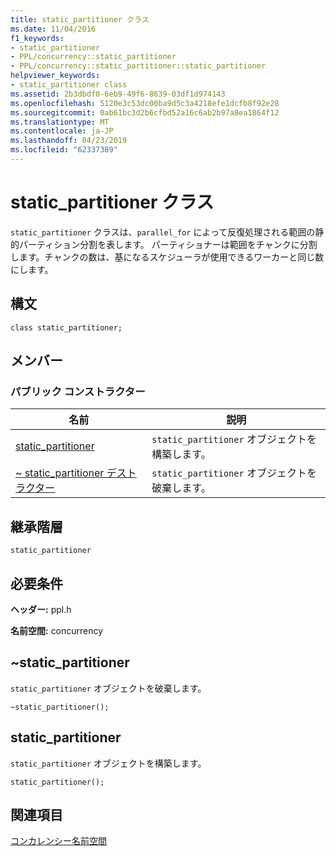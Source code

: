 ```yaml
---
title: static_partitioner クラス
ms.date: 11/04/2016
f1_keywords:
- static_partitioner
- PPL/concurrency::static_partitioner
- PPL/concurrency::static_partitioner::static_partitioner
helpviewer_keywords:
- static_partitioner class
ms.assetid: 2b3dbdf0-6eb9-49f6-8639-03df1d974143
ms.openlocfilehash: 5120e3c53dc00ba9d5c3a4218efe1dcfb8f92e28
ms.sourcegitcommit: 0ab61bc3d2b6cfbd52a16c6ab2b97a8ea1864f12
ms.translationtype: MT
ms.contentlocale: ja-JP
ms.lasthandoff: 04/23/2019
ms.locfileid: "62337389"
---
```

# <a name="staticpartitioner-class"></a>static_partitioner クラス

`static_partitioner` クラスは、`parallel_for` によって反復処理される範囲の静的パーティション分割を表します。 パーティショナーは範囲をチャンクに分割します。チャンクの数は、基になるスケジューラが使用できるワーカーと同じ数にします。

## <a name="syntax"></a>構文

```
class static_partitioner;
```

## <a name="members"></a>メンバー

### <a name="public-constructors"></a>パブリック コンストラクター

|名前|説明|
|----------|-----------------|
|[static_partitioner](#ctor)|`static_partitioner` オブジェクトを構築します。|
|[~ static_partitioner デストラクター](#dtor)|`static_partitioner` オブジェクトを破棄します。|

## <a name="inheritance-hierarchy"></a>継承階層

`static_partitioner`

## <a name="requirements"></a>必要条件

**ヘッダー:** ppl.h

**名前空間:** concurrency

##  <a name="dtor"></a> ~static_partitioner

`static_partitioner` オブジェクトを破棄します。

```
~static_partitioner();
```

##  <a name="ctor"></a> static_partitioner

`static_partitioner` オブジェクトを構築します。

```
static_partitioner();
```

## <a name="see-also"></a>関連項目

[コンカレンシー名前空間](concurrency-namespace.md)
